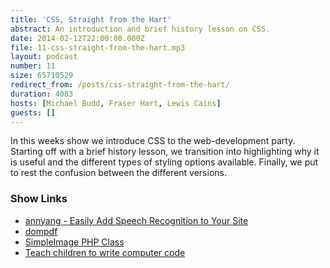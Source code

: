 ```yaml
---
title: 'CSS, Straight from the Hart'
abstract: An introduction and brief history lesson on CSS.
date: 2014-02-12T22:00:00.000Z
file: 11-css-straight-from-the-hart.mp3
layout: podcast
number: 11
size: 65710529
redirect_from: /posts/css-straight-from-the-hart/
duration: 4083
hosts: [Michael Budd, Fraser Hart, Lewis Cains]
guests: []
---
```


In this weeks show we introduce CSS to the web-development party.
Starting off with a brief history lesson, we transition into highlighting why it is useful and the different types of styling options available.
Finally, we put to rest the confusion between the different versions.


### Show Links

- [annyang - Easily Add Speech Recognition to Your Site](http://jquery-plugins.net/annyang-easily-add-speech-recognition-to-your-site)
- [dompdf](http://dompdf.github.io/)
- [SimpleImage PHP Class](https://gist.github.com/miguelxt/908143)
- [Teach children to write computer code](http://www.youtube.com/watch?v=-7x7GYItzS4)
